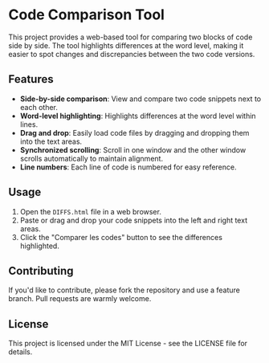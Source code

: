 # Code Comparison Tool

This project provides a web-based tool for comparing two blocks of code side by side. The tool highlights differences at the word level, making it easier to spot changes and discrepancies between the two code versions.

## Features

- **Side-by-side comparison**: View and compare two code snippets next to each other.
- **Word-level highlighting**: Highlights differences at the word level within lines.
- **Drag and drop**: Easily load code files by dragging and dropping them into the text areas.
- **Synchronized scrolling**: Scroll in one window and the other window scrolls automatically to maintain alignment.
- **Line numbers**: Each line of code is numbered for easy reference.

## Usage

1. Open the `DIFFS.html` file in a web browser.
2. Paste or drag and drop your code snippets into the left and right text areas.
3. Click the "Comparer les codes" button to see the differences highlighted.

## Contributing
If you'd like to contribute, please fork the repository and use a feature branch. Pull requests are warmly welcome.

## License
This project is licensed under the MIT License - see the LICENSE file for details.
